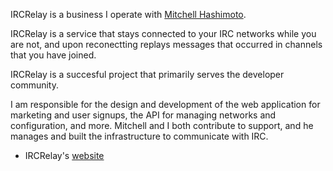 IRCRelay is a business I operate with [Mitchell Hashimoto](https://twitter.com/mitchellh).

IRCRelay is a service that stays connected to your IRC networks while
you are not, and upon reconectting replays messages that occurred in
channels that you have joined.

IRCRelay is a succesful project that primarily serves the developer
community.

I am responsible for the design and development of the web application for
marketing and user signups, the API for managing networks and configuration,
and more. Mitchell and I both contribute to support, and he manages and built
the infrastructure to communicate with IRC.

- IRCRelay's [website](https://www.ircrelay.com)
